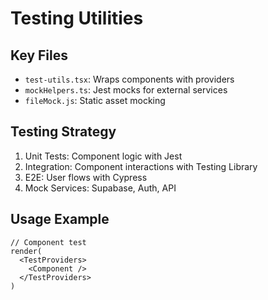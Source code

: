 # Testing Utilities

## Key Files
- `test-utils.tsx`: Wraps components with providers
- `mockHelpers.ts`: Jest mocks for external services
- `fileMock.js`: Static asset mocking

## Testing Strategy
1. Unit Tests: Component logic with Jest
2. Integration: Component interactions with Testing Library  
3. E2E: User flows with Cypress
4. Mock Services: Supabase, Auth, API

## Usage Example
```tsx
// Component test
render(
  <TestProviders>
    <Component />
  </TestProviders>
)